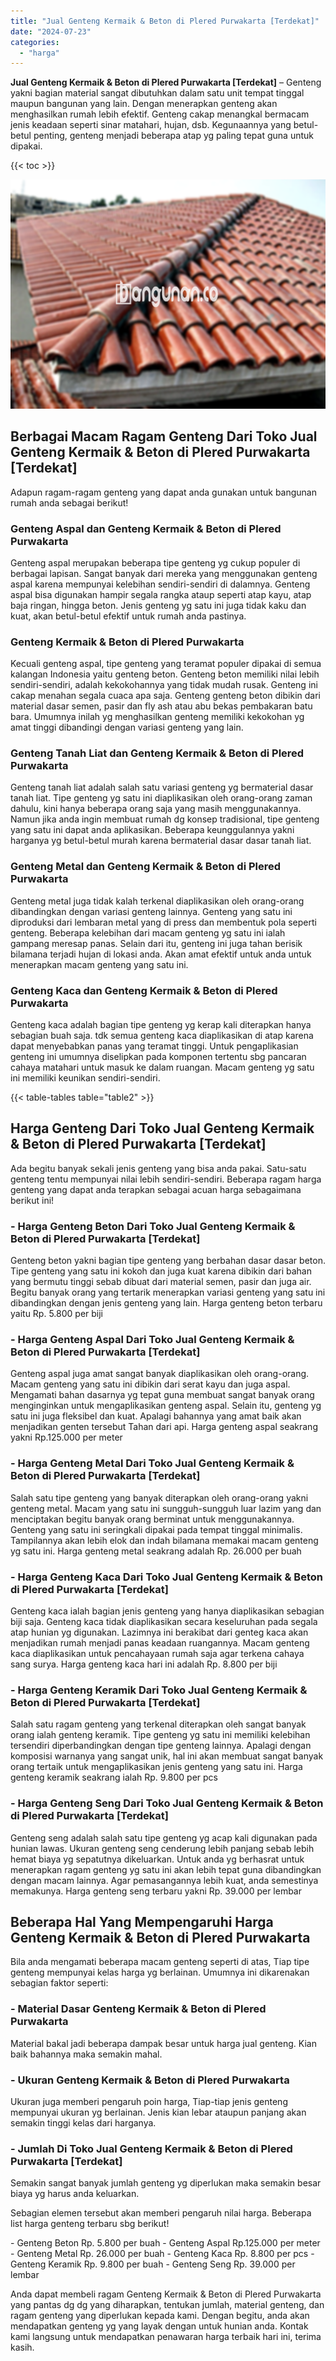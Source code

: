 ```yaml
---
title: "Jual Genteng Kermaik & Beton di Plered Purwakarta [Terdekat]"
date: "2024-07-23"
categories: 
  - "harga"
---
```


**Jual Genteng Kermaik & Beton di Plered Purwakarta \[Terdekat\]** – Genteng yakni bagian material sangat dibutuhkan dalam satu unit tempat tinggal maupun bangunan yang lain. Dengan menerapkan genteng akan menghasilkan rumah lebih efektif. Genteng cakap menangkal bermacam jenis keadaan seperti sinar matahari, hujan, dsb. Kegunaannya yang betul-betul penting, genteng menjadi beberapa atap yg paling tepat guna untuk dipakai.

{{< toc >}}

![Jual Genteng Kermaik & Beton di Plered Purwakarta [Terdekat]](/images/genteng-minimalis-murah01.png)

## Berbagai Macam Ragam Genteng Dari Toko Jual Genteng Kermaik & Beton di Plered Purwakarta \[Terdekat\]

Adapun ragam-ragam genteng yang dapat anda gunakan untuk bangunan rumah anda sebagai berikut!

### Genteng Aspal dan Genteng Kermaik & Beton di Plered Purwakarta

Genteng aspal merupakan beberapa tipe genteng yg cukup populer di berbagai lapisan. Sangat banyak dari mereka yang menggunakan genteng aspal karena mempunyai kelebihan sendiri-sendiri di dalamnya. Genteng aspal bisa digunakan hampir segala rangka ataup seperti atap kayu, atap baja ringan, hingga beton. Jenis genteng yg satu ini juga tidak kaku dan kuat, akan betul-betul efektif untuk rumah anda pastinya.

### Genteng Kermaik & Beton di Plered Purwakarta

Kecuali genteng aspal, tipe genteng yang teramat populer dipakai di semua kalangan Indonesia yaitu genteng beton. Genteng beton memiliki nilai lebih sendiri-sendiri, adalah kekokohannya yang tidak mudah rusak. Genteng ini cakap menahan segala cuaca apa saja. Genteng genteng beton dibikin dari material dasar semen, pasir dan fly ash atau abu bekas pembakaran batu bara. Umumnya inilah yg menghasilkan genteng memiliki kekokohan yg amat tinggi dibandingi dengan variasi genteng yang lain.

### Genteng Tanah Liat dan Genteng Kermaik & Beton di Plered Purwakarta

Genteng tanah liat adalah salah satu variasi genteng yg bermaterial dasar tanah liat. Tipe genteng yg satu ini diaplikasikan oleh orang-orang zaman dahulu, kini hanya beberapa orang saja yang masih menggunakannya. Namun jika anda ingin membuat rumah dg konsep tradisional, tipe genteng yang satu ini dapat anda aplikasikan. Beberapa keunggulannya yakni harganya yg betul-betul murah karena bermaterial dasar dasar tanah liat.

### Genteng Metal dan Genteng Kermaik & Beton di Plered Purwakarta

Genteng metal juga tidak kalah terkenal diaplikasikan oleh orang-orang dibandingkan dengan variasi genteng lainnya. Genteng yang satu ini diproduksi dari lembaran metal yang di press dan membentuk pola seperti genteng. Beberapa kelebihan dari macam genteng yg satu ini ialah gampang meresap panas. Selain dari itu, genteng ini juga tahan berisik bilamana terjadi hujan di lokasi anda. Akan amat efektif untuk anda untuk menerapkan macam genteng yang satu ini.

### Genteng Kaca dan Genteng Kermaik & Beton di Plered Purwakarta

Genteng kaca adalah bagian tipe genteng yg kerap kali diterapkan hanya sebagian buah saja. tdk semua genteng kaca diaplikasikan di atap karena dapat menyebabkan panas yang teramat tinggi. Untuk pengaplikasian genteng ini umumnya diselipkan pada komponen tertentu sbg pancaran cahaya matahari untuk masuk ke dalam ruangan. Macam genteng yg satu ini memiliki keunikan sendiri-sendiri.

{{< table-tables table="table2" >}}

## Harga Genteng Dari Toko Jual Genteng Kermaik & Beton di Plered Purwakarta \[Terdekat\]

Ada begitu banyak sekali jenis genteng yang bisa anda pakai. Satu-satu genteng tentu mempunyai nilai lebih sendiri-sendiri. Beberapa ragam harga genteng yang dapat anda terapkan sebagai acuan harga sebagaimana berikut ini!

### \- Harga Genteng Beton Dari Toko Jual Genteng Kermaik & Beton di Plered Purwakarta \[Terdekat\]

Genteng beton yakni bagian tipe genteng yang berbahan dasar dasar beton. Tipe genteng yang satu ini kokoh dan juga kuat karena dibikin dari bahan yang bermutu tinggi sebab dibuat dari material semen, pasir dan juga air. Begitu banyak orang yang tertarik menerapkan variasi genteng yang satu ini dibandingkan dengan jenis genteng yang lain. Harga genteng beton terbaru yaitu Rp. 5.800 per biji

### \- Harga Genteng Aspal Dari Toko Jual Genteng Kermaik & Beton di Plered Purwakarta \[Terdekat\]

Genteng aspal juga amat sangat banyak diaplikasikan oleh orang-orang. Macam genteng yang satu ini dibikin dari serat kayu dan juga aspal. Mengamati bahan dasarnya yg tepat guna membuat sangat banyak orang menginginkan untuk mengaplikasikan genteng aspal. Selain itu, genteng yg satu ini juga fleksibel dan kuat. Apalagi bahannya yang amat baik akan menjadikan genten tersebut Tahan dari api. Harga genteng aspal seakrang yakni Rp.125.000 per meter

### \- Harga Genteng Metal Dari Toko Jual Genteng Kermaik & Beton di Plered Purwakarta \[Terdekat\]

Salah satu tipe genteng yang banyak diterapkan oleh orang-orang yakni genteng metal. Macam yang satu ini sungguh-sungguh luar lazim yang dan menciptakan begitu banyak orang berminat untuk menggunakannya. Genteng yang satu ini seringkali dipakai pada tempat tinggal minimalis. Tampilannya akan lebih elok dan indah bilamana memakai macam genteng yg satu ini. Harga genteng metal seakrang adalah Rp. 26.000 per buah

### \- Harga Genteng Kaca Dari Toko Jual Genteng Kermaik & Beton di Plered Purwakarta \[Terdekat\]

Genteng kaca ialah bagian jenis genteng yang hanya diaplikasikan sebagian biji saja. Genteng kaca tidak diaplikasikan secara keseluruhan pada segala atap hunian yg digunakan. Lazimnya ini berakibat dari genteg kaca akan menjadikan rumah menjadi panas keadaan ruangannya. Macam genteng kaca diaplikasikan untuk pencahayaan rumah saja agar terkena cahaya sang surya. Harga genteng kaca hari ini adalah Rp. 8.800 per biji

### \- Harga Genteng Keramik Dari Toko Jual Genteng Kermaik & Beton di Plered Purwakarta \[Terdekat\]

Salah satu ragam genteng yang terkenal diterapkan oleh sangat banyak orang ialah genteng keramik. Tipe genteng yg satu ini memiliki kelebihan tersendiri diperbandingkan dengan tipe genteng lainnya. Apalagi dengan komposisi warnanya yang sangat unik, hal ini akan membuat sangat banyak orang tertaik untuk mengaplikasikan jenis genteng yang satu ini. Harga genteng keramik seakrang ialah Rp. 9.800 per pcs

### \- Harga Genteng Seng Dari Toko Jual Genteng Kermaik & Beton di Plered Purwakarta \[Terdekat\]

Genteng seng adalah salah satu tipe genteng yg acap kali digunakan pada hunian lawas. Ukuran genteng seng cenderung lebih panjang sebab lebih hemat biaya yg sepatutnya dikeluarkan. Untuk anda yg berhasrat untuk menerapkan ragam genteng yg satu ini akan lebih tepat guna dibandingkan dengan macam lainnya. Agar pemasangannya lebih kuat, anda semestinya memakunya. Harga genteng seng terbaru yakni Rp. 39.000 per lembar

## Beberapa Hal Yang Mempengaruhi Harga Genteng Kermaik & Beton di Plered Purwakarta

Bila anda mengamati beberapa macam genteng seperti di atas, Tiap tipe genteng mempunyai kelas harga yg berlainan. Umumnya ini dikarenakan sebagian faktor seperti:

### \- Material Dasar Genteng Kermaik & Beton di Plered Purwakarta

Material bakal jadi beberapa dampak besar untuk harga jual genteng. Kian baik bahannya maka semakin mahal.

### \- Ukuran Genteng Kermaik & Beton di Plered Purwakarta

Ukuran juga memberi pengaruh poin harga, Tiap-tiap jenis genteng mempunyai ukuran yg berlainan. Jenis kian lebar ataupun panjang akan semakin tinggi kelas dari harganya.

### \- Jumlah Di Toko Jual Genteng Kermaik & Beton di Plered Purwakarta \[Terdekat\]

Semakin sangat banyak jumlah genteng yg diperlukan maka semakin besar biaya yg harus anda keluarkan.

Sebagian elemen tersebut akan memberi pengaruh nilai harga. Beberapa list harga genteng terbaru sbg berikut!

\- Genteng Beton Rp. 5.800 per buah - Genteng Aspal Rp.125.000 per meter - Genteng Metal Rp. 26.000 per buah - Genteng Kaca Rp. 8.800 per pcs - Genteng Keramik Rp. 9.800 per buah - Genteng Seng Rp. 39.000 per lembar

Anda dapat membeli ragam Genteng Kermaik & Beton di Plered Purwakarta yang pantas dg dg yang diharapkan, tentukan jumlah, material genteng, dan ragam genteng yang diperlukan kepada kami. Dengan begitu, anda akan mendapatkan genteng yg yang layak dengan untuk hunian anda. Kontak kami langsung untuk mendapatkan penawaran harga terbaik hari ini, terima kasih.
